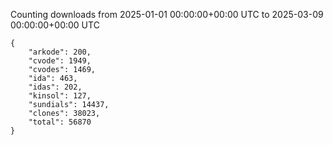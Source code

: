 
Counting downloads from 2025-01-01 00:00:00+00:00 UTC to 2025-03-09 00:00:00+00:00 UTC

```
{
    "arkode": 200,
    "cvode": 1949,
    "cvodes": 1469,
    "ida": 463,
    "idas": 202,
    "kinsol": 127,
    "sundials": 14437,
    "clones": 38023,
    "total": 56870
}
```
